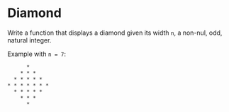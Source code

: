 # Diamond

Write a function that displays a diamond given its width `n`, a non-nul, odd, natural integer.

Example with `n = 7`:

```text
      *
    * * *
  * * * * *
* * * * * * *
  * * * * *
    * * *
      *
```

